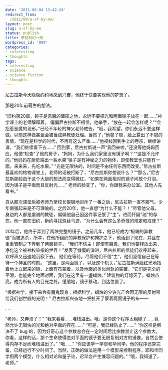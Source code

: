 ```yaml
---
date: '2011-08-04 13:42:24'
redirect_from:
  /2011/08/a-sf-by-me/
layout: post
slug: a-sf-by-me
status: publish
title: 原创科幻一则
wordpress_id: '899'
categories:
- interesting
- thoughts
tags:
- interesting
- science
- science fiction
- thoughts
---
```


尼古拉斯今天隐隐约约地感到兴奋，他终于快要实现他的梦想了。

那是20年前萌生的想法。

“旧约第20章，镜子是恶魔的藏匿之地，永远不要把光和两面镜子放在一起......”神学课上的老师解释着。
偏偏尼古拉斯不相信，他举手，“放在一起会怎样呢？”“会招惹恶魔的现形。”已经不年轻的神父老师戒告，“哦，我希望，你们永远不要这样做。以前这样做甚至会被当成异教徒处理。当然了，”他顿了顿，脸上露出了不屑的表情，“现在是科学的时代，不再有这么严重......”他视线回到手上的卷宗，继续讲课。“我们继续看下去......”
回到家，尼古拉斯说一声“我回来啦，”还没等他妈妈回应，他便“检查”了他的房子，“妈妈，为什么我们家里没有镜子啊？”“这是不允许的，”他妈妈在厨房端出一些水果“镜子是有神秘之力的物体，即使教堂也只能有一面。来来来，先吃水果。”
“光是无限快的，时间是不由任何东西而改变。”尼古拉斯最喜欢的格物课堂上，老师的话被打断了，“尼古拉斯你想说什么？”“那么，”尼古拉斯那脸由于这个大胆的想法而变得微红，“如果在两面相对的镜子间放个灯泡，因为镜子是平面而且反射光......”
老师的脸变了，“你，你跟我来办公室。其他人先看书。”

自从那次课堂后被老师乃至校长狠狠地训斥了一番之后，尼古拉斯一直不服气。少年倔强起来是不可理喻的。之后20年，他一直想“为什么不能？！”尽管他父母，身边的人都是虔诚的教徒，偏偏他自己因这件事记恨了“主”，进而怀疑“祂”的存在。他一直在旧约，新约寻找蛛丝马迹，“为什么会有这么多奇怪的规定和戒律？”

20年后，他终于弄到了两块完整的镜子。之前几年，他已经成为“极端的异教徒”而被追杀，所幸，在他所组织的异教保护和掩护之下，他活到了现在，并且在重重管制之下弄到了两面镜子。
“我们不信主！即使有魔鬼，我们也要释放出来，净化这个被神权染指的世界！”发表了慷慨的演讲，尼古拉斯的信徒们欢呼起来，欢呼声又迅速地沉寂下去。
他们在等待。尽管他们不信“主”，他们坚信自己在等待一个神圣的时刻。
“这里，是两面镜子，以及这个机关，”尼古拉斯满脸红光地指着地上立起来的镜，上面有布蒙着，以及地面的类似滑轨的装置，“它们是完全的平滑，也能完全地面对面，我们在这里有一盏蜡烛。”
建筑物的灯熄灭了，蜡烛点亮，成为所有人的目光之处。缓缓地，镜子移动，到达位置了。

“根据神学，接下来会有魔鬼现身；根据科学，蜡烛的少许光芒会因无限的反射带给我们创世般的光明！”
尼古拉斯兴奋地一把扯开了蒙着两面镜子的布——

.
.
.

“老师，又奔溃了！”
“我来看看......堆栈溢出。哦，是你这个程序太粗糙了......竟然允许无限快的光和绝对平面的存在......”
“可是，我已经防止了......”
“你这样是解决不了 bug 的，因为好奇心这个参数总会在一定时间后比宗教禁止这个参数大。你看，这样的话，那个生命使得绝对平面的镜子要无限复制对方的镜像，自然会使得内存不足而堆栈溢出了。”
“哦......”
“你应该学一学耶和华同学，他的程序还算完备，已经运行不少时间了。当然，正确的做法是用一个模型来控制程序，耶和华同学用两个模型，什么相对论和量子论，迟早会产生兼容问题的。”
“哦，我知道了，老师。”
